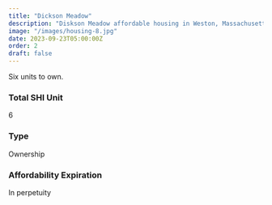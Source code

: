 ```yaml
---
title: "Dickson Meadow"
description: "Diskson Meadow affordable housing in Weston, Massachusetts"
image: "/images/housing-8.jpg"
date: 2023-09-23T05:00:00Z
order: 2
draft: false
---
```

Six units to own.
### Total SHI Unit
6
### Type
Ownership
### Affordability Expiration
In perpetuity
